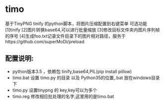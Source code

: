 # timo

基于TinyPNG tinify 的python脚本，将图片压缩配置到右键菜单
可选功能[1]tinify [2]图片转换base64,可以进行批量缩放 [3]修改目标文件夹内图片序列帧的序号 [4]生成foo.txt记录文件目录下的图片相对路径，服务于https://github.com/superMoDi/preload

配置说明:
-------------
* python版本3.5 ，依赖包 tinify,base64,PIL(pip install pillow)
* timo.bat 设置 timo.py 的目录 以及 Python35的位置,.bat 放在windows目录下
* timo.py 设置tinypng 的 key,key可以为多个
* timo.reg 修改相应批处理的名字,这里用的是timo.bat
